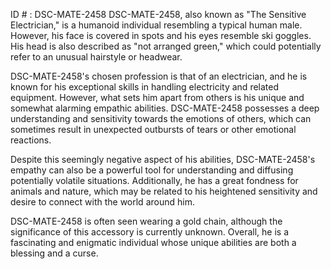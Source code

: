 ID # : DSC-MATE-2458
DSC-MATE-2458, also known as "The Sensitive Electrician," is a humanoid individual resembling a typical human male. However, his face is covered in spots and his eyes resemble ski goggles. His head is also described as "not arranged green," which could potentially refer to an unusual hairstyle or headwear.

DSC-MATE-2458's chosen profession is that of an electrician, and he is known for his exceptional skills in handling electricity and related equipment. However, what sets him apart from others is his unique and somewhat alarming empathic abilities. DSC-MATE-2458 possesses a deep understanding and sensitivity towards the emotions of others, which can sometimes result in unexpected outbursts of tears or other emotional reactions.

Despite this seemingly negative aspect of his abilities, DSC-MATE-2458's empathy can also be a powerful tool for understanding and diffusing potentially volatile situations. Additionally, he has a great fondness for animals and nature, which may be related to his heightened sensitivity and desire to connect with the world around him.

DSC-MATE-2458 is often seen wearing a gold chain, although the significance of this accessory is currently unknown. Overall, he is a fascinating and enigmatic individual whose unique abilities are both a blessing and a curse.